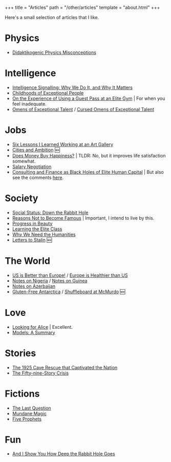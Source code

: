 +++
title = "Articles"
path = "/other/articles"
template = "about.html"
+++

Here's a small selection of articles that I like.

# Physics

* [Didaktikogenic Physics Misconceptions](https://dsimanek.vialattea.net/scenario/miscon.htm) 

# Intelligence

* [Intelligence Signalling: Why We Do It, and Why It Matters](https://www.youtube.com/watch?v=Zk6uHi_Rdm4) 
* [Childhoods of Exceptional People](https://www.henrikkarlsson.xyz/p/childhoods) 
* [On the Experience of Using a Guest Pass at an Elite Gym](https://www.applieddivinitystudies.com/gym/)  | For when you feel inadequate.
* [Omens of Exceptional Talent](https://guzey.com/talent/) /  [Cursed Omens of Exceptional Talent](https://guzey.com/cursed-talent/) 

# Jobs

* [Six Lessons I Learned Working at an Art Gallery](https://www.henrikkarlsson.xyz/p/art-gallery) 
* [Cities and Ambition](https://paulgraham.com/cities.html) 🆕
* [Does Money Buy Happiness?](https://www.maximumtruth.org/p/data-dive-money-does-not-buy-much) | TLDR: No, but it improves life satisfaction somewhat.
* [Salary Negotiation](https://www.kalzumeus.com/2012/01/23/salary-negotiation/) 
* [Consulting and Finance as Black Holes of Elite Human Capital](https://passingtime.substack.com/p/valuable-but-not-productive)  | But also see the comments [here](https://old.reddit.com/r/slatestarcodex/comments/1h54laf/consulting_finance_as_black_holes_of_elite_human/). 

# Society 

* [Social Status: Down the Rabbit Hole](https://meltingasphalt.com/social-status-down-the-rabbit-hole/) 
* [Reasons Not to Become Famous](https://tim.blog/2020/02/02/reasons-to-not-become-famous/)  | Important, I intend to live by this.
* [Progress in Beauty](https://gwern.net/beauty) 
* [Learning the Elite Class](https://aella.substack.com/p/learning-the-elite-class) 
* [Why We Need the Humanities](https://acoup.blog/2020/07/03/collections-the-practical-case-on-why-we-need-the-humanities/) 
* [Letters to Stalin](https://journals.openedition.org/monderusse/8185) 🆕

# The World

* [US is Better than Europe!](https://walkingtheworld.substack.com/p/us-is-better-than-europe) / [Europe is Healthier than US](https://walkingtheworld.substack.com/p/europe-is-healthier-than-us) 
* [Notes on Nigeria](https://mattlakeman.org/2023/05/09/notes-on-nigeria/) / [Notes on Guinea](https://mattlakeman.org/2023/11/07/notes-on-guinea/)
* [Notes on Azerbaijan](https://avrasya.substack.com/p/notes-on-azerbaijan-part-i) 
* [Gluten-Free Antarctica](https://idlewords.com/2018/12/gluten_free_antarctica.htm) / [Shuffleboard at McMurdo](https://idlewords.com/2016/05/shuffleboard_at_mcmurdo.htm) 🆕

# Love

* [Looking for Alice](https://www.henrikkarlsson.xyz/p/looking-for-alice) | Excellent.
* [Models: A Summary](https://thingofthings.wordpress.com/2018/05/25/models-a-summary/) 

# Stories 

* [The 1925 Cave Rescue that Captivated the Nation](https://www.mentalfloss.com/article/544782/1925-cave-rescue-that-captivated-the-united-states-floyd-collins) 
* [The Fifty-nine-Story Crisis](https://archive.is/BC2Ix)


# Fictions

* [The Last Question](https://users.ece.cmu.edu/~gamvrosi/thelastq.html)
* [Mundane Magic](https://www.readthesequences.com/Mundane-Magic) 
* [Five Prophets](https://samkriss.substack.com/p/five-prophets) 

# Fun

* [And I Show You How Deep the Rabbit Hole Goes](https://slatestarcodex.com/2015/06/02/and-i-show-you-how-deep-the-rabbit-hole-goes/) 
